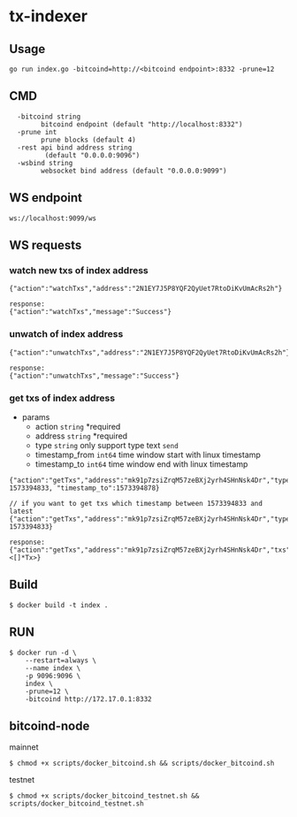 # tx-indexer

## Usage
```
go run index.go -bitcoind=http://<bitcoind endpoint>:8332 -prune=12
```
## CMD
```
  -bitcoind string
    	bitcoind endpoint (default "http://localhost:8332")
  -prune int
    	prune blocks (default 4)
  -rest api bind address string
    	 (default "0.0.0.0:9096")
  -wsbind string
    	websocket bind address (default "0.0.0.0:9099")
```
## WS endpoint
```
ws://localhost:9099/ws
```
## WS requests
### watch new txs of index address
```
{"action":"watchTxs","address":"2N1EY7J5P8YQF2QyUet7RtoDiKvUmAcRs2h"}

response:
{"action":"watchTxs","message":"Success"}
```
### unwatch of index address
```
{"action":"unwatchTxs","address":"2N1EY7J5P8YQF2QyUet7RtoDiKvUmAcRs2h"}

response:
{"action":"unwatchTxs","message":"Success"}
```
### get txs of index address
- params
  - action `string` *required
  - address `string` *required
  - type `string` only support type text `send`
  - timestamp_from `int64` time window start with linux timestamp
  - timestamp_to   `int64` time window end with linux timestamp

```
{"action":"getTxs","address":"mk91p7zsiZrqM57zeBXj2yrh4SHnNsk4Dr","type":"send","timestamp_from": 1573394833, "timestamp_to":1573394878}

// if you want to get txs which timestamp between 1573394833 and latest
{"action":"getTxs","address":"mk91p7zsiZrqM57zeBXj2yrh4SHnNsk4Dr","type":"send","timestamp_from": 1573394833}

response:
{"action":"getTxs","address":"mk91p7zsiZrqM57zeBXj2yrh4SHnNsk4Dr","txs":<[]*Tx>}
```
## Build
```
$ docker build -t index .
```
## RUN
```
$ docker run -d \
    --restart=always \
    --name index \
    -p 9096:9096 \
    index \
    -prune=12 \
    -bitcoind http://172.17.0.1:8332
```
## bitcoind-node
mainnet
```
$ chmod +x scripts/docker_bitcoind.sh && scripts/docker_bitcoind.sh
```
testnet
```
$ chmod +x scripts/docker_bitcoind_testnet.sh && scripts/docker_bitcoind_testnet.sh
```